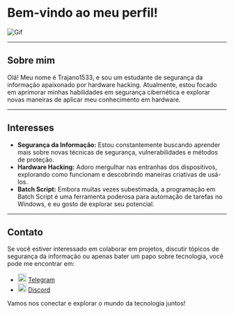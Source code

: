 # Bem-vindo ao meu perfil!

![Gif](https://miro.medium.com/v2/resize:fit:1000/0*xyjltrx0bwjn2ZCu.gif)

---

## Sobre mim
Olá! Meu nome é Trajano1533, e sou um estudante de segurança da informação apaixonado por hardware hacking. Atualmente, estou focado em aprimorar minhas habilidades em segurança cibernética e explorar novas maneiras de aplicar meu conhecimento em hardware.

---

## Interesses
- **Segurança da Informação:** Estou constantemente buscando aprender mais sobre novas técnicas de segurança, vulnerabilidades e métodos de proteção.
- **Hardware Hacking:** Adoro mergulhar nas entranhas dos dispositivos, explorando como funcionam e descobrindo maneiras criativas de usá-los.
- **Batch Script:** Embora muitas vezes subestimada, a programação em Batch Script é uma ferramenta poderosa para automação de tarefas no Windows, e eu gosto de explorar seu potencial.

---

## Contato
Se você estiver interessado em colaborar em projetos, discutir tópicos de segurança da informação ou apenas bater um papo sobre tecnologia, você pode me encontrar em:
- <img src="https://upload.wikimedia.org/wikipedia/commons/thumb/8/82/Telegram_logo.svg/512px-Telegram_logo.svg.png" alt="Telegram" width="20"/> [Telegram](https://t.me/trajano1533)
- <img src="https://upload.wikimedia.org/wikipedia/commons/thumb/3/31/Discord-icon-svgrepo-com.svg/640px-Discord-icon-svgrepo-com.svg.png" alt="Discord" width="20"/> [Discord](#)

Vamos nos conectar e explorar o mundo da tecnologia juntos!

